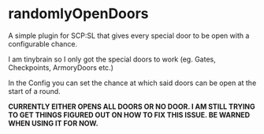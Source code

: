 # randomlyOpenDoors
A simple plugin for SCP:SL that gives every special door to be open with a configurable chance.

I am tinybrain so I only got the special doors to work (eg. Gates, Checkpoints, ArmoryDoors etc.)

In the Config you can set the chance at which said doors can be open at the start of a round.

**CURRENTLY EITHER OPENS ALL DOORS OR NO DOOR. I AM STILL TRYING TO GET THINGS FIGURED OUT ON HOW TO FIX THIS ISSUE. BE WARNED WHEN USING IT FOR NOW.**
